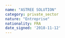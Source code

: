 ```yaml
---
name: "ASTREE SOLUTION"
category: private_sector
nature: "Entreprise"
nationality: FRA
date_signed: '2018-11-12'
---
```

    